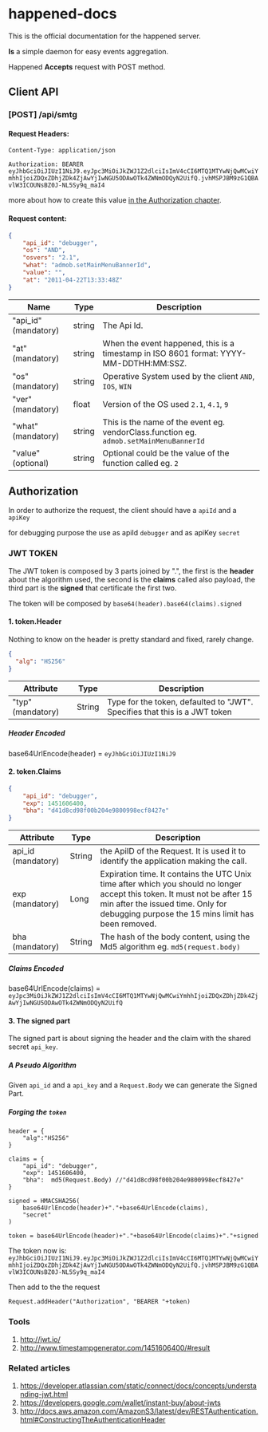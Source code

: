 happened-docs
=============

This is the official documentation for the happened server.

**Is** a simple daemon for easy events aggregation.

Happened **Accepts** request with POST method.

## Client API

### [POST] /api/smtg

#### Request Headers: 

`Content-Type: application/json`

`Authorization: BEARER eyJhbGciOiJIUzI1NiJ9.eyJpc3MiOiJkZWJ1Z2dlciIsImV4cCI6MTQ1MTYwNjQwMCwiYmhhIjoiZDQxZDhjZDk4ZjAwYjIwNGU5ODAwOTk4ZWNmODQyN2UifQ.jvhMSPJBM9zG1QBAvlW3ICOUNsBZ0J-NL5Sy9q_maI4`
 
  more about how to create this value [in the Authorization chapter](#authorization).

#### Request content:

``` json
{
    "api_id": "debugger",
    "os": "AND",
    "osvers": "2.1",
    "what": "admob.setMainMenuBannerId",
    "value": "",
    "at": "2011-04-22T13:33:48Z"
}
```

| Name       |     Type    | Description |
| ---------- | ----------- | ----------- |
| "api_id" (mandatory)| string      | The Api Id. |
| "at" (mandatory)| string      | When the event happened, this is a timestamp in ISO 8601 format: YYYY-MM-DDTHH:MM:SSZ. |
| "os" (mandatory)| string      | Operative System used by the client `AND`, `IOS`, `WIN` |
| "ver" (mandatory)| float       | Version of the OS used `2.1`, `4.1`, `9` |
| "what" (mandatory)| string      | This is the name of the event eg. vendorClass.function eg. `admob.setMainMenuBannerId` |
| "value" (optional) | string | Optional could be the value of the function called eg. `2` |
 
## Authorization

In order to authorize the request, the client should have a `apiId` and a `apiKey`

for debugging purpose the use as apiId `debugger` and as apiKey `secret`

###  JWT TOKEN

The JWT token is composed by 3 parts joined by ".", the first is the **header** about the algorithm used, the second is the **claims** called also payload, the third part is the **signed** that certificate the first two.

The token will be composed by `base64(header).base64(claims).signed`

#### 1. token.Header

Nothing to know on the header is pretty standard and fixed, rarely change.

``` json
{
  "alg": "HS256"
}
```

|   Attribute     |     Type    | Description |
| ----------      | ----------- | ----------- |
| "typ" (mandatory) | String    | Type for the token, defaulted to "JWT". Specifies that this is a JWT token | 

##### Header Encoded

base64UrlEncode(header) = `eyJhbGciOiJIUzI1NiJ9`

#### 2. token.Claims

``` json
{
    "api_id": "debugger",
    "exp": 1451606400,
    "bha": "d41d8cd98f00b204e9800998ecf8427e"
}
```

|   Attribute     |     Type    | Description |
| ----------      | ----------- | ----------- |
| api_id (mandatory) | String	| the ApiID of the Request. It is used it to identify the application making the call. |
| exp (mandatory) | 	Long | Expiration time. It contains the UTC Unix time after which you should no longer accept this token. It must not be after 15 min after the issued time. Only for debugging purpose the 15 mins limit has been removed.|
| bha (mandatory) | String | The hash of the body content, using the Md5 algorithm eg. `md5(request.body)` |

##### Claims Encoded

base64UrlEncode(claims) = `eyJpc3MiOiJkZWJ1Z2dlciIsImV4cCI6MTQ1MTYwNjQwMCwiYmhhIjoiZDQxZDhjZDk4ZjAwYjIwNGU5ODAwOTk4ZWNmODQyN2UifQ`

#### 3. The signed part

The signed part is about signing the header and the claim with the shared secret `api_key`.

##### A Pseudo Algorithm

Given `api_id` and a `api_key` and a `Request.Body` we can generate the Signed Part.

##### Forging the `token`

```
header = {
    "alg":"HS256"
}

claims = {
    "api_id": "debugger",
    "exp": 1451606400,
    "bha":  md5(Request.Body) //"d41d8cd98f00b204e9800998ecf8427e"
}

signed = HMACSHA256(
    base64UrlEncode(header)+"."+base64UrlEncode(claims),
    "secret"
)

token = base64UrlEncode(header)+"."+base64UrlEncode(claims)+"."+signed
```
The token now is:
  `eyJhbGciOiJIUzI1NiJ9.eyJpc3MiOiJkZWJ1Z2dlciIsImV4cCI6MTQ1MTYwNjQwMCwiYmhhIjoiZDQxZDhjZDk4ZjAwYjIwNGU5ODAwOTk4ZWNmODQyN2UifQ.jvhMSPJBM9zG1QBAvlW3ICOUNsBZ0J-NL5Sy9q_maI4`

Then add to the the request 

`Request.addHeader("Authorization", "BEARER "+token)`

### Tools 

1. http://jwt.io/
2. http://www.timestampgenerator.com/1451606400/#result

### Related articles

1. https://developer.atlassian.com/static/connect/docs/concepts/understanding-jwt.html
2. https://developers.google.com/wallet/instant-buy/about-jwts
3. http://docs.aws.amazon.com/AmazonS3/latest/dev/RESTAuthentication.html#ConstructingTheAuthenticationHeader
